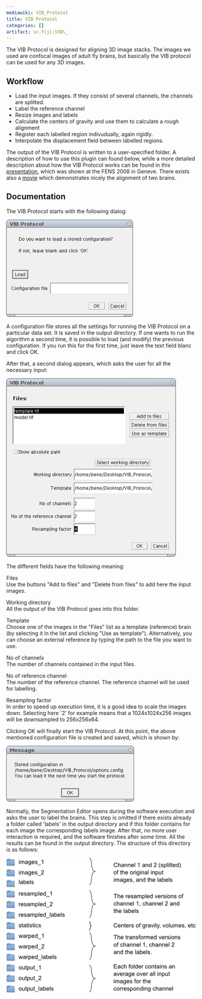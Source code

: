 ```yaml
---
mediawiki: VIB_Protocol
title: VIB Protocol
categories: []
artifact: sc.fiji:VIB\_
---
```


The VIB Protocol is designed for aligning 3D image stacks. The images we used are confocal images of adult fly brains, but basically the VIB protocol can be used for any 3D images.

## Workflow

-   Load the input images. If they consist of several channels, the channels are splitted.
-   Label the reference channel
-   Resize images and labels
-   Calculate the centers of gravity and use them to calculate a rough alignment
-   Register each labelled region indivudually, again rigidly.
-   Interpolate the displacement field between labelled regions.

The output of the VIB Protocol is written to a user-specified folder. A description of how to use this plugin can found below, while a more detailed description about how the VIB Protocol works can be found in this [presentation](http://132.187.25.13/home/imagej/fens.pdf), which was shown at the FENS 2008 in Geneve. There exists also a [movie](http://132.187.25.13/home/imagej/fens.avi) which demonstrates nicely the alignment of two brains.

## Documentation

The VIB Protocol starts with the following dialog:

![](/media/plugins/vib-protocol-1.png)

A configuration file stores all the settings for running the VIB Protocol on a particular data set. It is saved in the output directory. If one wants to run the algorithm a second time, it is possible to load (and modify) the previous configuration. If you run this for the first time, just leave the text field blanc and click OK.

After that, a second dialog appears, which asks the user for all the necessary input:

![](/media/plugins/vib-protocol-2.png)

The different fields have the following meaning:

Files  
Use the buttons "Add to files" and "Delete from files" to add here the input images.

<!-- -->

Working directory  
All the output of the VIB Protocol goes into this folder.

<!-- -->

Template  
Choose one of the images in the "Files" list as a template (reference) brain (by selecting it in the list and clicking "Use as template"). Alternatively, you can choose an external reference by typing the path to the file you want to use.

<!-- -->

No of channels  
The number of channels contained in the input files.

<!-- -->

No of reference channel  
The number of the reference channel. The reference channel will be used for labelling.

<!-- -->

Resampling factor  
In order to speed up execution time, it is a good idea to scale the images down. Selecting here '2' for example means that a 1024x1024x256 images will be downsampled to 256x256x64.

Clicking OK will finally start the VIB Protocol. At this point, the above mentioned configuration file is created and saved, which is shown by:

![](/media/plugins/vib-protocol-3.png)

Normally, the Segmentation Editor opens during the software execution and asks the user to label the brains. This step is omitted if there exists already a folder called 'labels' in the output directory and if this folder contains for each image the corresponding labels image. After that, no more user interaction is required, and the software finishes after some time. All the results can be found in the output directory. The structure of this directory is as follows:

![](/media/plugins/vib-protocol-4.png)

 
